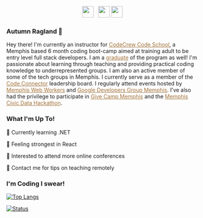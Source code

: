 <p align='center'>
<a href="https://dev.to/autumn_ragland"><img height="30" src="https://raw.githubusercontent.com/WaylonWalker/WaylonWalker/main/icon/dev.png"></a>&nbsp;&nbsp;
<a href="https://instagram.com/autumn_tech"><img height="30" src="https://github.com/WaylonWalker/WaylonWalker/blob/main/icon/instagram.jpg?raw=true"></a>
<a href="https://www.linkedin.com/in/autumn-ragland/"><img height="30" src="https://github.com/WaylonWalker/WaylonWalker/blob/main/icon/linkedin.png?raw=true"></a>
</p>

### Autumn Ragland 💖
Hey there! I'm currently an instructor for <a style="color: #a1723b;" href="https://code-crew.org/">CodeCrew Code School</a>, a Memphis based 6 month coding boot-camp aimed at training adult to be entry level full stack developers. I am a <a style="color: #a1723b;" href="https://https://www.code-crew.org/alumni-portfolios">graduate</a> of the program as well! I'm passionate about learning through teaching and providing practical coding knowledge to underrepresented groups. I am also an active member of some of the tech groups in Memphis. I currently serve as a member of the <a style="color: #a1723b;" href="https://codeconnector.io/">Code Connector</a> leadership board. I regularly attend events hosted by <a style="color: #a1723b;" href="https://memphiswebworkers.com/ ">Memphis Web Workers</a> and <a style="color: #a1723b;" href="https://www.linkedin.com/company/gdg-memphis/">Google Developers Group Memphis</a>. I've also had the privilege to participate in <a style="color: #a1723b;" href="https://www.givecampmemphis.org/">Give Camp Memphis</a> and the <a style="color: #a1723b;" href="https://memphisdatahack.com/">Memphis Civic Data Hackathon</a>.

### What I'm Up To!
🌟 Currently learning .NET

💫 Feeling strongest in React

💖 Interested to attend more online conferences

🌠 Contact me for tips on teaching remotely


### I'm Coding I swear!

[![Top Langs](https://github-readme-stats.vercel.app/api/top-langs/?username=autumn-ragland&icon_color=a1723b&layout=compact)](https://github.com/anuraghazra/github-readme-stats)

[![Status](https://github-readme-stats.vercel.app/api?username=autumn-ragland&icon_color=a1723b&show_icons=true&count_private=true)](https://github.com/anuraghazra/github-readme-stats)

